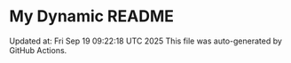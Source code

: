 # My Dynamic README
Updated at: Fri Sep 19 09:22:18 UTC 2025
This file was auto-generated by GitHub Actions.

